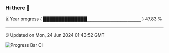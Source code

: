 ### Hi there 👋

⏳ Year progress { ██████████████▁▁▁▁▁▁▁▁▁▁▁▁▁▁▁▁ } 47.83 %

---

⏰ Updated on Mon, 24 Jun 2024 01:43:52 GMT

![Progress Bar CI](https://github.com/IshwaranRudhara/GIT-ACTION/workflows/Progress%20Bar%20CI/badge.svg)
